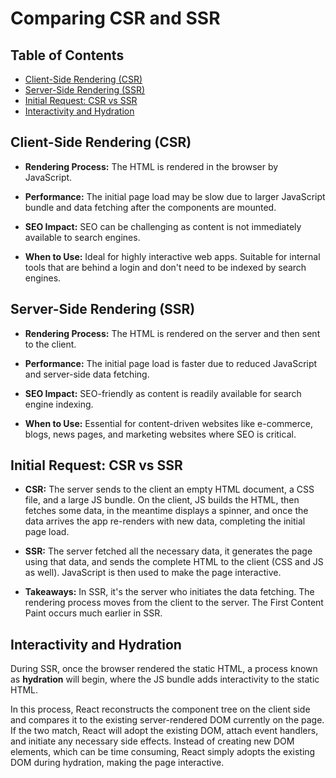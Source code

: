 # Comparing CSR and SSR

## Table of Contents

- [Client-Side Rendering (CSR)](#client-side-rendering-csr)
- [Server-Side Rendering (SSR)](#server-side-rendering-ssr)
- [Initial Request: CSR vs SSR](#initial-request-csr-vs-ssr)
- [Interactivity and Hydration](#interactivity-and-hydration)

## Client-Side Rendering (CSR)

- **Rendering Process:** The HTML is rendered in the browser by JavaScript.

- **Performance:** The initial page load may be slow due to larger JavaScript bundle and data fetching after the components are mounted.

- **SEO Impact:** SEO can be challenging as content is not immediately available to search engines.

- **When to Use:** Ideal for highly interactive web apps. Suitable for internal tools that are behind a login and don't need to be indexed by search engines.

## Server-Side Rendering (SSR)

- **Rendering Process:** The HTML is rendered on the server and then sent to the client.

- **Performance:** The initial page load is faster due to reduced JavaScript and server-side data fetching.

- **SEO Impact:** SEO-friendly as content is readily available for search engine indexing.

- **When to Use:** Essential for content-driven websites like e-commerce, blogs, news pages, and marketing websites where SEO is critical.

## Initial Request: CSR vs SSR

- **CSR:** The server sends to the client an empty HTML document, a CSS file, and a large JS bundle. On the client, JS builds the HTML, then fetches some data, in the meantime displays a spinner, and once the data arrives the app re-renders with new data, completing the initial page load.

- **SSR:** The server fetched all the necessary data, it generates the page using that data, and sends the complete HTML to the client (CSS and JS as well). JavaScript is then used to make the page interactive.

- **Takeaways:** In SSR, it's the server who initiates the data fetching. The rendering process moves from the client to the server. The First Content Paint occurs much earlier in SSR.

## Interactivity and Hydration

During SSR, once the browser rendered the static HTML, a process known as **hydration** will begin, where the JS bundle adds interactivity to the static HTML.

In this process, React reconstructs the component tree on the client side and compares it to the existing server-rendered DOM currently on the page. If the two match, React will adopt the existing DOM, attach event handlers, and initiate any necessary side effects. Instead of creating new DOM elements, which can be time consuming, React simply adopts the existing DOM during hydration, making the page interactive.
